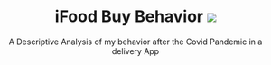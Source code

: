 <h1 align="center">iFood Buy Behavior
    <img src="https://img.shields.io/badge/iFood-EA1D2C?style=for-the-badge&logo=ifood&logoColor=white"/>
</h1>
  <p align="center">A Descriptive Analysis of my behavior after the Covid Pandemic in a delivery App</p>


